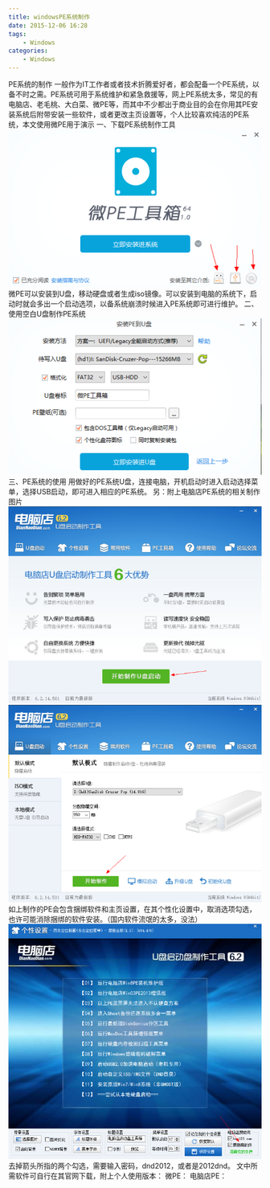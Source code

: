 ```yaml
---
title: windowsPE系统制作
date: 2015-12-06 16:28
tags:
    - Windows
categories: 
    - Windows
---
```


PE系统的制作
一般作为IT工作者或者技术折腾爱好者，都会配备一个PE系统，以备不时之需。PE系统可用于系统维护和紧急救援等，网上PE系统太多，常见的有电脑店、老毛桃、大白菜、微PE等，而其中不少都出于商业目的会在你用其PE安装系统后附带安装一些软件，或者更改主页设置等，个人比较喜欢纯洁的PE系统，本文使用微PE用于演示
一、下载PE系统制作工具
![微PE安装](windowsPE系统制作/pe.png)
微PE可以安装到U盘，移动硬盘或者生成iso镜像。可以安装到电脑的系统下，启动时就会多出一个启动选项，以备系统崩溃时候进入PE系统即可进行维护。
二、使用空白U盘制作PE系统
![制作PE系统](windowsPE系统制作/upan.png)
三、PE系统的使用
用做好的PE系统U盘，连接电脑，开机启动时进入启动选择菜单，选择USB启动，即可进入相应的PE系统。
另：附上电脑店PE系统的相关制作图片
![电脑店PE](windowsPE系统制作/zhizuo.png)
![制作PE](windowsPE系统制作/zhizuo2.png)
如上制作的PE会包含捆绑软件和主页设置，在其个性化设置中，取消选项勾选，也许可能消除捆绑的软件安装。（国内软件流氓的太多，没法）
![自定界面](windowsPE系统制作/view.png)
去掉箭头所指的两个勾选，需要输入密码，dnd2012，或者是2012dnd。
文中所需软件可自行在其官网下载，附上个人使用版本：
微PE：
电脑店PE：